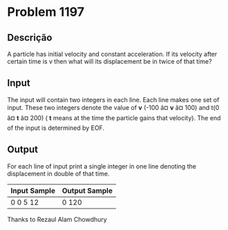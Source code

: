 # Problem 1197

Descrição
----------

A particle has initial velocity and constant acceleration. If its velocity after certain time is v then what will its displacement be in twice of that time?

Input
-----

The input will contain two integers in each line. Each line makes one set of input. These two integers denote the value of **v** (-100 â¤ **v** â¤ 100) and t(0 â¤ **t** â¤ 200) ( **t** means at the time the particle gains that velocity). The end of the input is determined by EOF.

Output
------

For each line of input print a single integer in one line denoting the displacement in double of that time.


| Input Sample | Output Sample |
| --- | --- |
| 0 0 5 12 | 0 120 |

Thanks to Rezaul Alam Chowdhury

